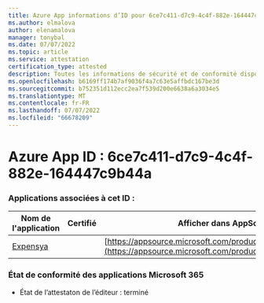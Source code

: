 ```yaml
---
title: Azure App informations d’ID pour 6ce7c411-d7c9-4c4f-882e-164447c9b44a
ms.author: elmalova
author: elenamalova
manager: tonybal
ms.date: 07/07/2022
ms.topic: article
ms.service: attestation
certification_type: attested
description: Toutes les informations de sécurité et de conformité disponibles pour 6ce7c411-d7c9-4c4f-882e-164447c9b44a.
ms.openlocfilehash: b6169ff174b7af9036f4a7c63e5affbdc167be3d
ms.sourcegitcommit: b752351d112ecc2ea7f539d200e6638a6a3034e5
ms.translationtype: MT
ms.contentlocale: fr-FR
ms.lasthandoff: 07/07/2022
ms.locfileid: "66678209"
---
```

# <a name="azure-app-id-6ce7c411-d7c9-4c4f-882e-164447c9b44a"></a>Azure App ID : 6ce7c411-d7c9-4c4f-882e-164447c9b44a


### <a name="apps-associated-with-this-id"></a>Applications associées à cet ID :
| **Nom de l'application** | **Certifié** | **Afficher dans AppSource** |
|--------------|---------------|-----------------------|
| [Expensya](../forward/WA200003924.md) |  | [https://appsource.microsoft.com/product/office/WA200003924](https://appsource.microsoft.com/product/office/WA200003924) |

### <a name="microsoft-365-app-compliance-status"></a>État de conformité des applications Microsoft 365
- État de l’attestaton de l’éditeur : terminé
